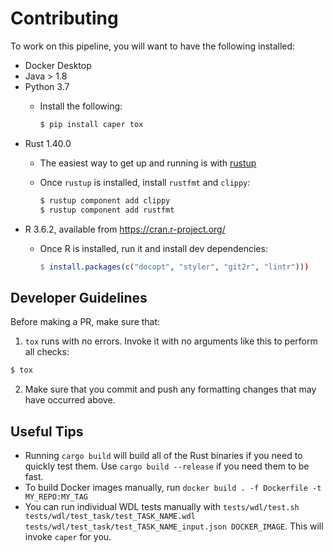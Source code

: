 # Contributing

To work on this pipeline, you will want to have the following installed:
* Docker Desktop
* Java > 1.8
* Python 3.7
  * Install the following:

    ```bash
    $ pip install caper tox
    ```
* Rust 1.40.0
  * The easiest way to get up and running is with [rustup](https://rustup.rs/)
  * Once `rustup` is installed, install `rustfmt` and `clippy`:

    ```bash
    $ rustup component add clippy
    $ rustup component add rustfmt
    ```
* R 3.6.2, available from https://cran.r-project.org/
  * Once R is installed, run it and install dev dependencies:

    ```R
    $ install.packages(c("docopt", "styler", "git2r", "lintr")))
    ```

## Developer Guidelines

Before making a PR, make sure that:
1. `tox` runs with no errors. Invoke it with no arguments like this to perform all checks:
```bash
$ tox
```

2. Make sure that you commit and push any formatting changes that may have occurred above.

## Useful Tips

* Running `cargo build` will build all of the Rust binaries if you need to quickly test them. Use `cargo build --release` if you need them to be fast.
* To build Docker images manually, run `docker build . -f Dockerfile -t MY_REPO:MY_TAG`
* You can run individual WDL tests manually with `tests/wdl/test.sh tests/wdl/test_task/test_TASK_NAME.wdl tests/wdl/test_task/test_TASK_NAME_input.json DOCKER_IMAGE`. This will invoke `caper` for you.
